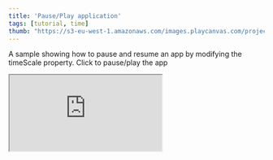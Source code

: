 ```yaml
---
title: 'Pause/Play application'
tags: [tutorial, time]
thumb: "https://s3-eu-west-1.amazonaws.com/images.playcanvas.com/projects/12/437707/9D3648-image-75.jpg"
---
```


A sample showing how to pause and resume an app by modifying the timeScale property. Click to pause/play the app

<div className="iframe-container">
    <iframe src="https://playcanv.as/p/sNoeqOZL/" title="Pause/Play application" allow="camera; microphone; xr-spatial-tracking; fullscreen" allowfullscreen></iframe>
</div>
